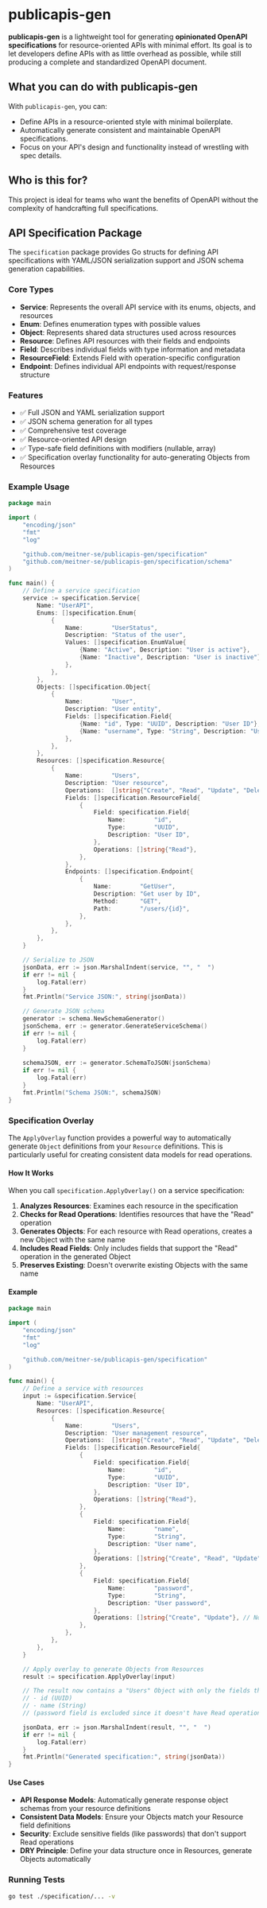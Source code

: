 # publicapis-gen

**publicapis-gen** is a lightweight tool for generating **opinionated OpenAPI specifications** for resource-oriented APIs with minimal effort. Its goal is to let developers define APIs with as little overhead as possible, while still producing a complete and standardized OpenAPI document.

## What you can do with publicapis-gen

With `publicapis-gen`, you can:

* Define APIs in a resource-oriented style with minimal boilerplate.
* Automatically generate consistent and maintainable OpenAPI specifications.
* Focus on your API's design and functionality instead of wrestling with spec details.

## Who is this for?

This project is ideal for teams who want the benefits of OpenAPI without the complexity of handcrafting full specifications.

## API Specification Package

The `specification` package provides Go structs for defining API specifications with YAML/JSON serialization support and JSON schema generation capabilities.

### Core Types

* **Service**: Represents the overall API service with its enums, objects, and resources
* **Enum**: Defines enumeration types with possible values
* **Object**: Represents shared data structures used across resources
* **Resource**: Defines API resources with their fields and endpoints
* **Field**: Describes individual fields with type information and metadata
* **ResourceField**: Extends Field with operation-specific configuration
* **Endpoint**: Defines individual API endpoints with request/response structure

### Features

* ✅ Full JSON and YAML serialization support
* ✅ JSON schema generation for all types
* ✅ Comprehensive test coverage
* ✅ Resource-oriented API design
* ✅ Type-safe field definitions with modifiers (nullable, array)
* ✅ Specification overlay functionality for auto-generating Objects from Resources

### Example Usage

```go
package main

import (
    "encoding/json"
    "fmt"
    "log"

    "github.com/meitner-se/publicapis-gen/specification"
    "github.com/meitner-se/publicapis-gen/specification/schema"
)

func main() {
    // Define a service specification
    service := specification.Service{
        Name: "UserAPI",
        Enums: []specification.Enum{
            {
                Name:        "UserStatus",
                Description: "Status of the user",
                Values: []specification.EnumValue{
                    {Name: "Active", Description: "User is active"},
                    {Name: "Inactive", Description: "User is inactive"},
                },
            },
        },
        Objects: []specification.Object{
            {
                Name:        "User",
                Description: "User entity",
                Fields: []specification.Field{
                    {Name: "id", Type: "UUID", Description: "User ID"},
                    {Name: "username", Type: "String", Description: "Username"},
                },
            },
        },
        Resources: []specification.Resource{
            {
                Name:        "Users",
                Description: "User resource",
                Operations:  []string{"Create", "Read", "Update", "Delete"},
                Fields: []specification.ResourceField{
                    {
                        Field: specification.Field{
                            Name:        "id",
                            Type:        "UUID",
                            Description: "User ID",
                        },
                        Operations: []string{"Read"},
                    },
                },
                Endpoints: []specification.Endpoint{
                    {
                        Name:        "GetUser",
                        Description: "Get user by ID",
                        Method:      "GET",
                        Path:        "/users/{id}",
                    },
                },
            },
        },
    }

    // Serialize to JSON
    jsonData, err := json.MarshalIndent(service, "", "  ")
    if err != nil {
        log.Fatal(err)
    }
    fmt.Println("Service JSON:", string(jsonData))

    // Generate JSON schema
    generator := schema.NewSchemaGenerator()
    jsonSchema, err := generator.GenerateServiceSchema()
    if err != nil {
        log.Fatal(err)
    }
    
    schemaJSON, err := generator.SchemaToJSON(jsonSchema)
    if err != nil {
        log.Fatal(err)
    }
    fmt.Println("Schema JSON:", schemaJSON)
}
```

### Specification Overlay

The `ApplyOverlay` function provides a powerful way to automatically generate `Object` definitions from your `Resource` definitions. This is particularly useful for creating consistent data models for read operations.

#### How It Works

When you call `specification.ApplyOverlay()` on a service specification:

1. **Analyzes Resources**: Examines each resource in the specification
2. **Checks for Read Operations**: Identifies resources that have the "Read" operation
3. **Generates Objects**: For each resource with Read operations, creates a new Object with the same name
4. **Includes Read Fields**: Only includes fields that support the "Read" operation in the generated Object
5. **Preserves Existing**: Doesn't overwrite existing Objects with the same name

#### Example

```go
package main

import (
    "encoding/json"
    "fmt"
    "log"

    "github.com/meitner-se/publicapis-gen/specification"
)

func main() {
    // Define a service with resources
    input := &specification.Service{
        Name: "UserAPI",
        Resources: []specification.Resource{
            {
                Name:        "Users",
                Description: "User management resource",
                Operations:  []string{"Create", "Read", "Update", "Delete"},
                Fields: []specification.ResourceField{
                    {
                        Field: specification.Field{
                            Name:        "id",
                            Type:        "UUID",
                            Description: "User ID",
                        },
                        Operations: []string{"Read"},
                    },
                    {
                        Field: specification.Field{
                            Name:        "name",
                            Type:        "String",
                            Description: "User name",
                        },
                        Operations: []string{"Create", "Read", "Update"},
                    },
                    {
                        Field: specification.Field{
                            Name:        "password",
                            Type:        "String",
                            Description: "User password",
                        },
                        Operations: []string{"Create", "Update"}, // No Read - won't be included
                    },
                },
            },
        },
    }

    // Apply overlay to generate Objects from Resources
    result := specification.ApplyOverlay(input)

    // The result now contains a "Users" Object with only the fields that support Read:
    // - id (UUID)
    // - name (String)
    // (password field is excluded since it doesn't have Read operation)

    jsonData, err := json.MarshalIndent(result, "", "  ")
    if err != nil {
        log.Fatal(err)
    }
    fmt.Println("Generated specification:", string(jsonData))
}
```

#### Use Cases

* **API Response Models**: Automatically generate response object schemas from your resource definitions
* **Consistent Data Models**: Ensure your Objects match your Resource field definitions
* **Security**: Exclude sensitive fields (like passwords) that don't support Read operations
* **DRY Principle**: Define your data structure once in Resources, generate Objects automatically

### Running Tests

```bash
go test ./specification/... -v
```